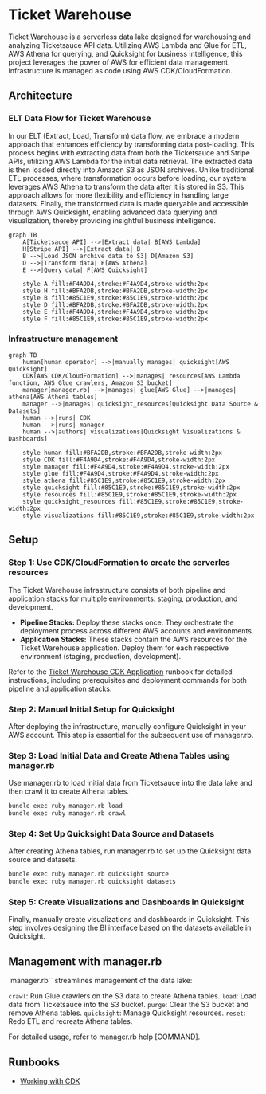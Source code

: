 # Ticket Warehouse

Ticket Warehouse is a serverless data lake designed for warehousing and analyzing Ticketsauce API data. Utilizing AWS Lambda and Glue for ETL, AWS Athena for querying, and Quicksight for business intelligence, this project leverages the power of AWS for efficient data management. Infrastructure is managed as code using AWS CDK/CloudFormation.

## Architecture

### ELT Data Flow for Ticket Warehouse

In our ELT (Extract, Load, Transform) data flow, we embrace a modern approach that enhances efficiency by transforming data post-loading. This process begins with extracting data from both the Ticketsauce and Stripe APIs, utilizing AWS Lambda for the initial data retrieval. The extracted data is then loaded directly into Amazon S3 as JSON archives. Unlike traditional ETL processes, where transformation occurs before loading, our system leverages AWS Athena to transform the data after it is stored in S3. This approach allows for more flexibility and efficiency in handling large datasets. Finally, the transformed data is made queryable and accessible through AWS Quicksight, enabling advanced data querying and visualization, thereby providing insightful business intelligence.

```mermaid
graph TB
    A[Ticketsauce API] -->|Extract data| B[AWS Lambda]
    H[Stripe API] -->|Extract data| B
    B -->|Load JSON archive data to S3| D[Amazon S3]
    D -->|Transform data| E[AWS Athena]
    E -->|Query data| F[AWS Quicksight]

    style A fill:#F4A9D4,stroke:#F4A9D4,stroke-width:2px
    style H fill:#BFA2DB,stroke:#BFA2DB,stroke-width:2px
    style B fill:#85C1E9,stroke:#85C1E9,stroke-width:2px
    style D fill:#BFA2DB,stroke:#BFA2DB,stroke-width:2px
    style E fill:#F4A9D4,stroke:#F4A9D4,stroke-width:2px
    style F fill:#85C1E9,stroke:#85C1E9,stroke-width:2px
```

### Infrastructure management

```mermaid
graph TB
    human[human operator] -->|manually manages| quicksight[AWS Quicksight]
    CDK[AWS CDK/CloudFormation] -->|manages| resources[AWS Lambda function, AWS Glue crawlers, Amazon S3 bucket]
    manager[manager.rb] -->|manages| glue[AWS Glue] -->|manages| athena[AWS Athena tables]
    manager -->|manages| quicksight_resources[Quicksight Data Source & Datasets]
    human -->|runs| CDK
    human -->|runs| manager
    human -->|authors| visualizations[Quicksight Visualizations & Dashboards]
    
    style human fill:#BFA2DB,stroke:#BFA2DB,stroke-width:2px
    style CDK fill:#F4A9D4,stroke:#F4A9D4,stroke-width:2px
    style manager fill:#F4A9D4,stroke:#F4A9D4,stroke-width:2px
    style glue fill:#F4A9D4,stroke:#F4A9D4,stroke-width:2px
    style athena fill:#85C1E9,stroke:#85C1E9,stroke-width:2px
    style quicksight fill:#85C1E9,stroke:#85C1E9,stroke-width:2px
    style resources fill:#85C1E9,stroke:#85C1E9,stroke-width:2px
    style quicksight_resources fill:#85C1E9,stroke:#85C1E9,stroke-width:2px
    style visualizations fill:#85C1E9,stroke:#85C1E9,stroke-width:2px
```


## Setup

### Step 1: Use CDK/CloudFormation to create the serverles resources

The Ticket Warehouse infrastructure consists of both pipeline and application stacks for multiple environments: staging, production, and development.

* **Pipeline Stacks:** Deploy these stacks once. They orchestrate the deployment process across different AWS accounts and environments.
* **Application Stacks:** These stacks contain the AWS resources for the Ticket Warehouse application. Deploy them for each respective environment (staging, production, development).

Refer to the [Ticket Warehouse CDK Application](documentation/runbooks/ticket_warehouse_working_with_cdk.md) runbook for detailed instructions, including prerequisites and deployment commands for both pipeline and application stacks.

### Step 2: Manual Initial Setup for Quicksight

After deploying the infrastructure, manually configure Quicksight in your AWS account. This step is essential for the subsequent use of manager.rb.

### Step 3: Load Initial Data and Create Athena Tables using manager.rb

Use manager.rb to load initial data from Ticketsauce into the data lake and then crawl it to create Athena tables.

```bash
bundle exec ruby manager.rb load
bundle exec ruby manager.rb crawl
```

### Step 4: Set Up Quicksight Data Source and Datasets

After creating Athena tables, run manager.rb to set up the Quicksight data source and datasets.

```bash
bundle exec ruby manager.rb quicksight source
bundle exec ruby manager.rb quicksight datasets
```

### Step 5: Create Visualizations and Dashboards in Quicksight
Finally, manually create visualizations and dashboards in Quicksight. This step involves designing the BI interface based on the datasets available in Quicksight.

## Management with manager.rb

`manager.rb`` streamlines management of the data lake:

`crawl`: Run Glue crawlers on the S3 data to create Athena tables.
`load`: Load data from Ticketsauce into the S3 bucket.
`purge`: Clear the S3 bucket and remove Athena tables.
`quicksight`: Manage Quicksight resources.
`reset`: Redo ETL and recreate Athena tables.

For detailed usage, refer to manager.rb help [COMMAND].

## Runbooks

- [Working with CDK](documentation/runbooks/ticket_warehouse_working_with_cdk.md)
